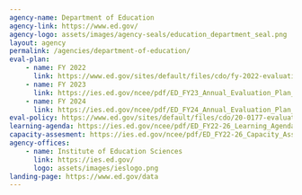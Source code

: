 ```yaml
---
agency-name: Department of Education
agency-link: https://www.ed.gov/
agency-logo: assets/images/agency-seals/education_department_seal.png
layout: agency
permalink: /agencies/department-of-education/
eval-plan:
    - name: FY 2022
      link: https://www.ed.gov/sites/default/files/cdo/fy-2022-evaluation-plan.pdf
    - name: FY 2023
      link: https://ies.ed.gov/ncee/pdf/ED_FY23_Annual_Evaluation_Plan_Final.pdf
    - name: FY 2024
      link: https://ies.ed.gov/ncee/pdf/ED_FY24_Annual_Evaluation_Plan_Final_2023-03.pdf
eval-policy: https://www.ed.gov/sites/default/files/cdo/20-0177-evaluation-policy.pdf
learning-agenda: https://ies.ed.gov/ncee/pdf/ED_FY22-26_Learning_Agenda_v2.pdf
capacity-assesment: https://ies.ed.gov/ncee/pdf/ED_FY22-26_Capacity_Assessment_v2.pdf
agency-offices:
    - name: Institute of Education Sciences
      link: https://ies.ed.gov/
      logo: assets/images/ieslogo.png
landing-page: https://www.ed.gov/data
---
```

